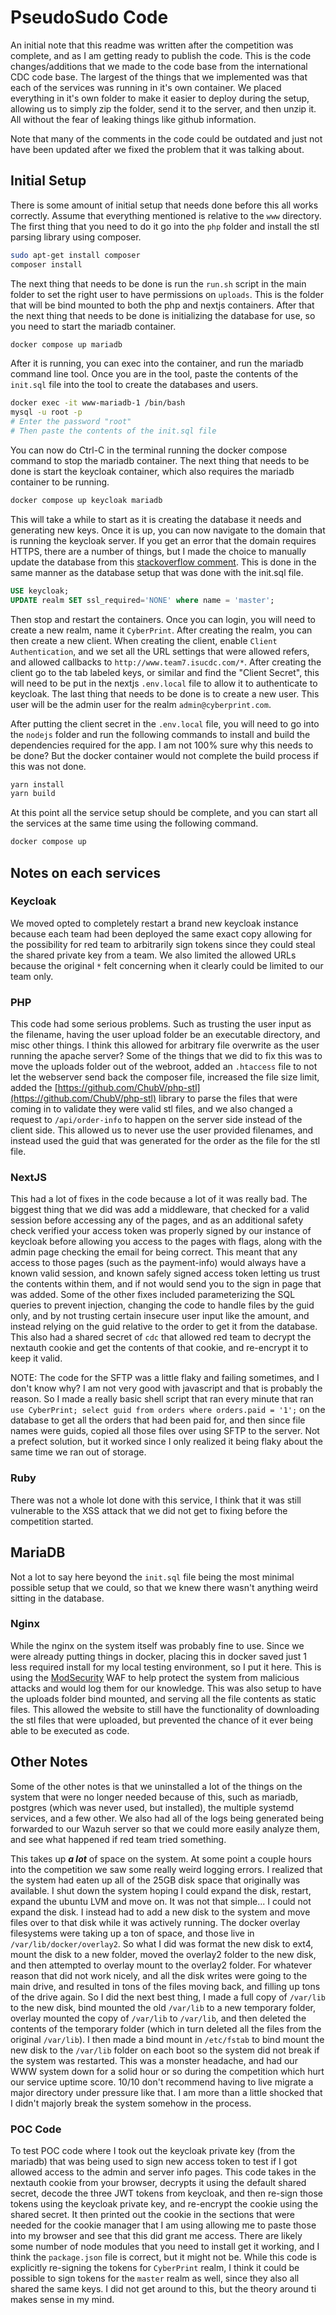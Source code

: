 # PseudoSudo Code

An initial note that this readme was written after the competition was complete, and as I am getting ready to publish the code. This is the code changes/additions that we made to the code base from the international CDC code base. The largest of the things that we implemented was that each of the services was running in it's own container. We placed everything in it's own folder to make it easier to deploy during the setup, allowing us to simply zip the folder, send it to the server, and then unzip it. All without the fear of leaking things like github information.

Note that many of the comments in the code could be outdated and just not have been updated after we fixed the problem that it was talking about.

## Initial Setup

There is some amount of initial setup that needs done before this all works correctly. Assume that everything mentioned is relative to the `www` directory. The first thing that you need to do it go into the `php` folder and install the stl parsing library using composer.

```bash
sudo apt-get install composer
composer install
```

The next thing that needs to be done is run the `run.sh` script in the main folder to set the right user to have permissions on `uploads`. This is the folder that will be bind mounted to both the php and nextjs containers. After that the next thing that needs to be done is initializing the database for use, so you need to start the mariadb container.

```bash
docker compose up mariadb
```

After it is running, you can exec into the container, and run the mariadb command line tool. Once you are in the tool, paste the contents of the `init.sql` file into the tool to create the databases and users.

```bash
docker exec -it www-mariadb-1 /bin/bash
mysql -u root -p
# Enter the password "root"
# Then paste the contents of the init.sql file
```

You can now do Ctrl-C in the terminal running the docker compose command to stop the mariadb container. The next thing that needs to be done is start the keycloak container, which also requires the mariadb container to be running.

```bash
docker compose up keycloak mariadb
```

This will take a while to start as it is creating the database it needs and generating new keys. Once it is up, you can now navigate to the domain that is running the keycloak server. If you get an error that the domain requires HTTPS, there are a number of things, but I made the choice to manually update the database from this [stackoverflow comment](https://stackoverflow.com/questions/30622599/https-required-while-logging-in-to-keycloak-as-admin#comment134017078_42002397). This is done in the same manner as the database setup that was done with the init.sql file.

```sql
USE keycloak;
UPDATE realm SET ssl_required='NONE' where name = 'master';
```

Then stop and restart the containers. Once you can login, you will need to create a new realm, name it `CyberPrint`. After creating the realm, you can then create a new client. When creating the client, enable `Client Authentication`, and we set all the URL settings that were allowed refers, and allowed callbacks to `http://www.team7.isucdc.com/*`. After creating the client go to the tab labeled keys, or similar and find the "Client Secret", this will need to be put in the nextjs `.env.local` file to allow it to authenticate to keycloak. The last thing that needs to be done is to create a new user. This user will be the admin user for the realm `admin@cyberprint.com`.

After putting the client secret in the `.env.local` file, you will need to go into the `nodejs` folder and run the following commands to install and build the dependencies required for the app. I am not 100% sure why this needs to be done? But the docker container would not complete the build process if this was not done.

```bash
yarn install
yarn build
```

At this point all the service setup should be complete, and you can start all the services at the same time using the following command.

```bash
docker compose up
```

## Notes on each services

### Keycloak

We moved opted to completely restart a brand new keycloak instance because each team had been deployed the same exact copy allowing for the possibility for red team to arbitrarily sign tokens since they could steal the shared private key from a team. We also limited the allowed URLs because the original `*` felt concerning when it clearly could be limited to our team only.

### PHP

This code had some serious problems. Such as trusting the user input as the filename, having the user upload folder be an executable directory, and misc other things. I think this allowed for arbitrary file overwrite as the user running the apache server? Some of the things that we did to fix this was to move the uploads folder out of the webroot, added an `.htaccess` file to not let the webserver send back the composer file, increased the file size limit, added the [https://github.com/ChubV/php-stl](https://github.com/ChubV/php-stl) library to parse the files that were coming in to validate they were valid stl files, and we also changed a request to `/api/order-info` to happen on the server side instead of the client side. This allowed us to never use the user provided filenames, and instead used the guid that was generated for the order as the file for the stl file.

### NextJS

This had a lot of fixes in the code because a lot of it was really bad. The biggest thing that we did was add a middleware, that checked for a valid session before accessing any of the pages, and as an additional safety check verified your access token was properly signed by our instance of keycloak before allowing you access to the pages with flags, along with the admin page checking the email for being correct. This meant that any access to those pages (such as the payment-info) would always have a known valid session, and known safely signed access token letting us trust the contents within them, and if not would send you to the sign in page that was added. Some of the other fixes included parameterizing the SQL queries to prevent injection, changing the code to handle files by the guid only, and by not trusting certain insecure user input like the amount, and instead relying on the guid relative to the order to get it from the database. This also had a shared secret of `cdc` that allowed red team to decrypt the nextauth cookie and get the contents of that cookie, and re-encrypt it to keep it valid.

NOTE: The code for the SFTP was a little flaky and failing sometimes, and I don't know why? I am not very good with javascript and that is probably the reason. So I made a really basic shell script that ran every minute that ran `use CyberPrint; select guid from orders where orders.paid = '1';` on the database to get all the orders that had been paid for, and then since file names were guids, copied all those files over using SFTP to the server. Not a prefect solution, but it worked since I only realized it being flaky about the same time we ran out of storage.

### Ruby

There was not a whole lot done with this service, I think that it was still vulnerable to the XSS attack that we did not get to fixing before the competition started.

## MariaDB

Not a lot to say here beyond the `init.sql` file being the most minimal possible setup that we could, so that we knew there wasn't anything weird sitting in the database.

### Nginx

While the nginx on the system itself was probably fine to use. Since we were already putting things in docker, placing this in docker saved just 1 less required install for my local testing environment, so I put it here. This is using the [ModSecurity](https://github.com/owasp-modsecurity/ModSecurity) WAF to help protect the system from malicious attacks and would log them for our knowledge. This was also setup to have the uploads folder bind mounted, and serving all the file contents as static files. This allowed the website to still have the functionality of downloading the stl files that were uploaded, but prevented the chance of it ever being able to be executed as code.

## Other Notes

Some of the other notes is that we uninstalled a lot of the things on the system that were no longer needed because of this, such as mariadb, postgres (which was never used, but installed), the multiple systemd services, and a few other. We also had all of the logs being generated being forwarded to our Wazuh server so that we could more easily analyze them, and see what happened if red team tried something.

This takes up **_a lot_** of space on the system. At some point a couple hours into the competition we saw some really weird logging errors. I realized that the system had eaten up all of the 25GB disk space that originally was available. I shut down the system hoping I could expand the disk, restart, expand the ubuntu LVM and move on. It was not that simple... I could not expand the disk. I instead had to add a new disk to the system and move files over to that disk while it was actively running. The docker overlay filesystems were taking up a ton of space, and those live in `/var/lib/docker/overlay2`. So what I did was format the new disk to ext4, mount the disk to a new folder, moved the overlay2 folder to the new disk, and then attempted to overlay mount to the overlay2 folder. For whatever reason that did not work nicely, and all the disk writes were going to the main drive, and resulted in tons of the files moving back, and filling up tons of the drive again. So I did the next best thing, I made a full copy of `/var/lib` to the new disk, bind mounted the old `/var/lib` to a new temporary folder, overlay mounted the copy of `/var/lib` to `/var/lib`, and then deleted the contents of the temporary folder (which in turn deleted all the files from the original `/var/lib`). I then made a bind mount in `/etc/fstab` to bind mount the new disk to the `/var/lib` folder on each boot so the system did not break if the system was restarted. This was a monster headache, and had our WWW system down for a solid hour or so during the competition which hurt our service uptime score. 10/10 don't recommend having to live migrate a major directory under pressure like that. I am more than a little shocked that I didn't majorly break the system somehow in the process.

### POC Code

To test POC code where I took out the keycloak private key (from the mariadb) that was being used to sign new access token to test if I got allowed access to the admin and server info pages. This code takes in the nextauth cookie from your browser, decrypts it using the default shared secret, decode the three JWT tokens from keycloak, and then re-sign those tokens using the keycloak private key, and re-encrypt the cookie using the shared secret. It then printed out the cookie in the sections that were needed for the cookie manager that I am using allowing me to paste those into my browser and see that this did grant me access. There are likely some number of node modules that you need to install get it working, and I think the `package.json` file is correct, but it might not be. While this code is explicitly re-signing the tokens for `CyberPrint` realm, I think it could be possible to sign tokens for the `master` realm as well, since they also all shared the same keys. I did not get around to this, but the theory around ti makes sense in my mind.
